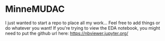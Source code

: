# MinneMUDAC

I just wanted to start a repo to place all my work... Feel free to add things or do whatever you want!
If you're trying to view the EDA notebook, you might need to put the github url here: https://nbviewer.jupyter.org/
